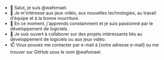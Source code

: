 - 👋 Salut, je suis @wafomael.
- 👀 Je m'intéresse aux jeux vidéo, aux nouvelles technologies, au travail d'équipe et à la bonne nourriture.
- 🌱 En ce moment, j'apprends constamment et je suis passionné par le développement de logiciels.
- 💞️ Je suis ouvert à collaborer sur des projets intéressants liés au développement de logiciels ou aux jeux vidéo.
- 📫 Vous pouvez me contacter par e-mail à [votre adresse e-mail] ou me trouver sur GitHub sous le nom @wafomael.
